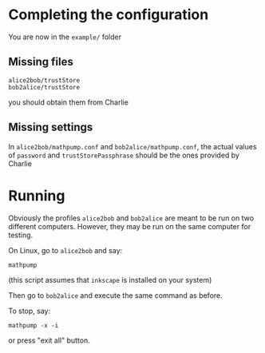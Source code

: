 
Completing the configuration
============================

You are now in the `example/` folder

Missing files
-------------

    alice2bob/trustStore
    bob2alice/trustStore

you should obtain them from Charlie


Missing settings
----------------

In `alice2bob/mathpump.conf` and `bob2alice/mathpump.conf`, the actual values of `password` and `trustStorePassphrase` 
should be the ones provided by Charlie


Running
=======

Obviously the profiles `alice2bob` and `bob2alice` are meant to be run on two different computers. 
However, they may be run on the same computer for testing.

On Linux, go to `alice2bob` and say:

    mathpump

(this script assumes that `inkscape` is installed on your system)

Then go to `bob2alice` and execute the same command as before.

To stop, say:

    mathpump -x -i

or press  "exit all" button.

